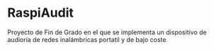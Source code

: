 # RaspiAudit
Proyecto de Fin de Grado en el que se implementa un dispositivo de audioría de redes inalámbricas portatil y de bajo coste
